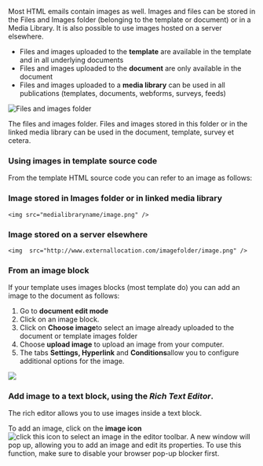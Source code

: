 Most HTML emails contain images as well. Images and files can be stored
in the Files and Images folder (belonging to the template or document)
or in a Media Library. It is also possible to use images hosted on a
server elsewhere.

-   Files and images uploaded to the **template** are available in the
    template and in all underlying documents
-   Files and images uploaded to the **document** are only available in
    the document
-   Files and images uploaded to a **media library** can be used in all
    publications (templates, documents, webforms, surveys, feeds)

![Files and images folder](filesandimages.png)

The files and images folder. Files and images stored in this folder or
in the linked media library can be used in the document, template,
survey et cetera.

### Using images in template source code

From the template HTML source code you can refer to an image as follows:

### **Image stored in Images folder or in linked media library**

`<img src="medialibraryname/image.png" />`

### **Image stored on a server elsewhere**

`<img  src="http://www.externallocation.com/imagefolder/image.png" />`

### From an image block

If your template uses images blocks (most template do) you can add an
image to the document as follows:

1.  Go to **document edit mode**
2.  Click on an image block.
3.  Click on **Choose image**to select an image already uploaded to the
    document or template images folder
4.  Choose **upload image** to upload an image from your computer.
5.  The tabs **Settings, Hyperlink** and **Conditions**allow you to
    configure additional options for the image.

![](imageblock.png)

### Add image to a text block, using the *Rich Text Editor*.

The rich editor allows you to use images inside a text block.

To add an image, click on the **image icon** ![click this icon to select
an image](imageicon.png) in the editor toolbar. A new window will pop
up, allowing you to add an image and edit its properties. To use this
function, make sure to disable your browser pop-up blocker first.

 
